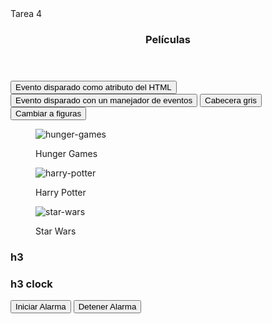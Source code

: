 <html>

<head>
    <meta charset="UTF-8">
    <meta name="viewport" content="width=device-width, initial-scale=1.0">
    <tittle>Tarea 4</tittle>
    <link rel="stylesheet" href="./css/Tarea4.css">
</head>

<body>
    <header id="header" class="theme-green">
        <h3>Películas</h3>
    </header>
    <section id="pelis" class="after-fixed">
        <p id="pelis-y-mas"></p>
        <nav class="flex-colum-center">
            <button onclick="alert('Mira lo nuevo que traemos para ti')">Evento disparado como atributo del HTML</button>
            <button id="say-hi">Evento disparado con un manejador de eventos</button>
            <button id="cambio-de-color">Cabecera gris</button>
            <button id="cambio-de-tarjeta">Cambiar a figuras</button>
        </nav>
        <article id="images" class="container post cards">
            <figure class="tarjeta">
                <img src="images/Hunger-Games.jpg" alt="hunger-games">
                <p>Hunger Games</p>
            </figure>
            <figure class="tarjeta">
                <img src="images/Harry-Potter.jpg" alt="harry-potter">
                <p>Harry Potter</p>
            </figure>
            <figure class="tarjeta">
                <img src="images/Star-Wars.jpg" alt="star-wars">
                <p>Star Wars</p>
            </figure>
        </article>
        <article class="flex-colum-center">
            <h3 class="Clock-title">h3</h3>
            <h3 class="Clock">h3 clock</h3>
            <nav class="flex-colum-center">
                <button id="start-alarm">Iniciar Alarma</button>
                <button id="stop-alarm">Detener Alarma</button>
            </nav>
            <audio id="audioMarc">
                <source src="sound/Nihilore.mp3" type="audio/mpeg"> Your browser does not support the audio element.
            </audio>
        </article>
    </section>
    <script src="./JS/Tarea4.js"></script>
</body>

</html>
